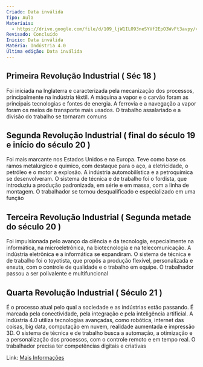 ```yaml
---
Criado: Data inválida
Tipo: Aula
Materiais:
  - https://drive.google.com/file/d/109_ljW1ILO93neSYVf2EpO3WvFt3avpy/view
Revisado: Concluído
Inicio: Data inválida
Matéria: Indústria 4.0
Última edição: Data inválida
---
```

  

## Primeira Revolução Industrial ( Séc 18 )

Foi iniciada na Inglaterra e caracterizada pela mecanização dos processos, principalmente na indústria têxtil. A máquina a vapor e o carvão foram as principais tecnologias e fontes de energia. A ferrovia e a navegação a vapor foram os meios de transporte mais usados. O trabalho assalariado e a divisão do trabalho se tornaram comuns

  

## Segunda Revolução Industrial ( final do século 19 e início do século 20 )

Foi mais marcante nos Estados Unidos e na Europa. Teve como base os ramos metalúrgico e químico, com destaque para o aço, a eletricidade, o petróleo e o motor a explosão. A indústria automobilística e a petroquímica se desenvolveram. O sistema de técnica e de trabalho foi o fordista, que introduziu a produção padronizada, em série e em massa, com a linha de montagem. O trabalhador se tornou desqualificado e especializado em uma função

  

## Terceira Revolução Industrial ( Segunda metade do século 20 )

Foi impulsionada pelo avanço da ciência e da tecnologia, especialmente na informática, na microeletrônica, na biotecnologia e na telecomunicação. A indústria eletrônica e a informática se expandiram. O sistema de técnica e de trabalho foi o toyotista, que propôs a produção flexível, personalizada e enxuta, com o controle de qualidade e o trabalho em equipe. O trabalhador passou a ser polivalente e multifuncional

## Quarta Revolução Industrial ( Século 21 )

É o processo atual pelo qual a sociedade e as indústrias estão passando. É marcada pela conectividade, pela integração e pela inteligência artificial. A indústria 4.0 utiliza tecnologias avançadas, como robótica, internet das coisas, big data, computação em nuvem, realidade aumentada e impressão 3D. O sistema de técnica e de trabalho busca a automação, a otimização e a personalização dos processos, com o controle remoto e em tempo real. O trabalhador precisa ter competências digitais e criativas

  

Link: [Mais Informações](https://www.nomus.com.br/blog-industrial/4-revolucoes-industriais/)